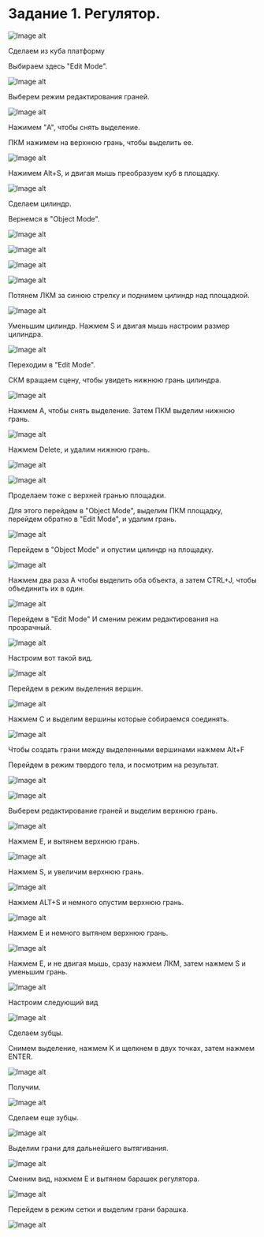 # Задание 1. Регулятор.
![Image alt](https://github.com/vislouhi/Blender-Labs/raw/master/images/lesson1/image1.png)

Сделаем из куба платформу

Выбираем здесь "Edit Mode".

![Image alt](https://github.com/vislouhi/Blender-Labs/raw/master/images/lesson1/image42.png)

Выберем режим редактирования граней.

![Image alt](https://github.com/vislouhi/Blender-Labs/raw/master/images/lesson1/image41.png)

Нажимем "A", чтобы снять выделение.

ПКМ нажимем на верхнюю грань, чтобы выделить ее.


![Image alt](https://github.com/vislouhi/Blender-Labs/raw/master/images/lesson1/image44.png)

Нажимем Alt+S, и двигая мышь преобразуем куб в площадку.

![Image alt](https://github.com/vislouhi/Blender-Labs/raw/master/images/lesson1/image43.png)

Сделаем цилиндр.

Вернемся в "Object Mode".

![Image alt](https://github.com/vislouhi/Blender-Labs/raw/master/images/lesson1/image42.png)


![Image alt](https://github.com/vislouhi/Blender-Labs/raw/master/images/lesson1/image47.png)

![Image alt](https://github.com/vislouhi/Blender-Labs/raw/master/images/lesson1/image52.png)

![Image alt](https://github.com/vislouhi/Blender-Labs/raw/master/images/lesson1/image50.png)

Потянем ЛКМ за синюю стрелку и поднимем цилиндр над площадкой.

![Image alt](https://github.com/vislouhi/Blender-Labs/raw/master/images/lesson1/image57.png)

Уменьшим цилиндр. Нажмем S и двигая мышь настроим размер цилиндра.

![Image alt](https://github.com/vislouhi/Blender-Labs/raw/master/images/lesson1/image53.png)

Переходим в "Edit Mode".

СКМ вращаем сцену, чтобы увидеть нижнюю грань цилиндра.

![Image alt](https://github.com/vislouhi/Blender-Labs/raw/master/images/lesson1/image55.png)

Нажмем A, чтобы снять выделение. Затем ПКМ выделим нижнюю грань.

![Image alt](https://github.com/vislouhi/Blender-Labs/raw/master/images/lesson1/image58.png)

Нажмем Delete, и удалим нижнюю грань.

![Image alt](https://github.com/vislouhi/Blender-Labs/raw/master/images/lesson1/image60.png)

![Image alt](https://github.com/vislouhi/Blender-Labs/raw/master/images/lesson1/image62.png)

Проделаем тоже с верхней гранью площадки.

Для этого перейдем в "Object Mode", выделим ПКМ площадку, перейдем обратно в "Edit Mode", и удалим грань.

![Image alt](https://github.com/vislouhi/Blender-Labs/raw/master/images/lesson1/image64.png)

Перейдем в "Object Mode" и опустим цилиндр на площадку.

![Image alt](https://github.com/vislouhi/Blender-Labs/raw/master/images/lesson1/image66.png)

Нажмем два раза A чтобы выделить оба объекта, а затем CTRL+J, чтобы объединить их в один.

![Image alt](https://github.com/vislouhi/Blender-Labs/raw/master/images/lesson1/image67.png)

Перейдем в "Edit Mode" И сменим режим редактирования на прозрачный.

![Image alt](https://github.com/vislouhi/Blender-Labs/raw/master/images/lesson1/image68.png)

Настроим вот такой вид.

![Image alt](https://github.com/vislouhi/Blender-Labs/raw/master/images/lesson1/image69.png)

Перейдем в режим выделения вершин.

![Image alt](https://github.com/vislouhi/Blender-Labs/raw/master/images/lesson1/image27.png)

Нажмем C и выделим вершины которые собираемся соединять.

![Image alt](https://github.com/vislouhi/Blender-Labs/raw/master/images/lesson1/image29.png)

Чтобы создать грани между выделенными вершинами нажмем Alt+F

Перейдем в режим твердого тела, и посмотрим на результат.

![Image alt](https://github.com/vislouhi/Blender-Labs/raw/master/images/lesson1/image31.png)

![Image alt](https://github.com/vislouhi/Blender-Labs/raw/master/images/lesson1/image33.png)

Выберем редактирование граней и выделим верхнюю грань.

![Image alt](https://github.com/vislouhi/Blender-Labs/raw/master/images/lesson1/image34.png)

Нажмем E, и вытянем верхнюю грань.

![Image alt](https://github.com/vislouhi/Blender-Labs/raw/master/images/lesson1/image35.png)

Нажмем S, и увеличим верхнюю грань.

![Image alt](https://github.com/vislouhi/Blender-Labs/raw/master/images/lesson1/image36.png)

Нажмем ALT+S  и немного опустим верхнюю грань.

![Image alt](https://github.com/vislouhi/Blender-Labs/raw/master/images/lesson1/image37.png)

Нажмем E и немного вытянем верхнюю грань.

![Image alt](https://github.com/vislouhi/Blender-Labs/raw/master/images/lesson1/image38.png)

Нажмем E, и не двигая мышь, сразу нажмем ЛКМ, затем нажмем S и уменьшим грань.

![Image alt](https://github.com/vislouhi/Blender-Labs/raw/master/images/lesson1/image39.png)

Настроим следующий вид

![Image alt](https://github.com/vislouhi/Blender-Labs/raw/master/images/lesson1/image14.png)

Сделаем зубцы.

Снимем выделение, нажмем K и щелкнем в двух точках, затем нажмем ENTER.

![Image alt](https://github.com/vislouhi/Blender-Labs/raw/master/images/lesson1/image15.png)

Получим.

![Image alt](https://github.com/vislouhi/Blender-Labs/raw/master/images/lesson1/image16.png)

Сделаем еще зубцы.

![Image alt](https://github.com/vislouhi/Blender-Labs/raw/master/images/lesson1/image17.png)

Выделим грани для дальнейшего вытягивания.

![Image alt](https://github.com/vislouhi/Blender-Labs/raw/master/images/lesson1/image18.png)

Сменим вид, нажмем E и вытянем барашек регулятора.

![Image alt](https://github.com/vislouhi/Blender-Labs/raw/master/images/lesson1/image19.png)

Перейдем в режим сетки и выделим грани барашка.

![Image alt](https://github.com/vislouhi/Blender-Labs/raw/master/images/lesson1/image20.png)


